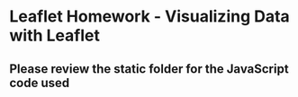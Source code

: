 # Leaflet Homework - Visualizing Data with Leaflet

## Please review the static folder for the JavaScript code used
